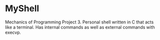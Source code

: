 # MyShell
Mechanics of Programming Project 3. Personal shell written in C that acts like a terminal. Has internal commands as well as external commands with execvp.
